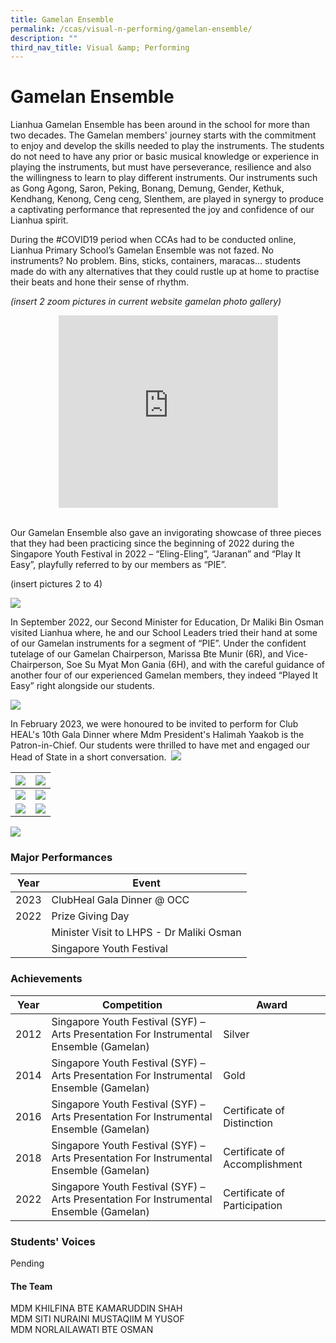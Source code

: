```yaml
---
title: Gamelan Ensemble
permalink: /ccas/visual-n-performing/gamelan-ensemble/
description: ""
third_nav_title: Visual &amp; Performing
---
```

# Gamelan Ensemble


Lianhua Gamelan Ensemble has been around in the school for more than two decades. The Gamelan members' journey starts with the commitment to enjoy and develop the skills needed to play the instruments. The students do not need to have any prior or basic musical knowledge or experience in playing the instruments, but must have perseverance, resilience and also the willingness to learn to play different instruments. Our instruments such as Gong Agong, Saron, Peking, Bonang, Demung, Gender, Kethuk, Kendhang, Kenong, Ceng ceng, Slenthem, are played in synergy to produce a captivating performance that represented the joy and confidence of our Lianhua spirit.&nbsp;

During the #COVID19 period when CCAs had to be conducted online, Lianhua Primary School’s Gamelan Ensemble was not fazed. No instruments? No problem. Bins, sticks, containers, maracas… students made do with any alternatives that they could rustle up at home to practise their beats and hone their sense of rhythm.&nbsp;

*(insert 2 zoom pictures in current website gamelan photo gallery)* 

<center><iframe allowfullscreen="" allow="accelerometer; autoplay; clipboard-write; encrypted-media; gyroscope; picture-in-picture" frameborder="0" title="Gamelan 3" src="https://www.youtube.com/embed/-ELcfeVFz54" height="308" width="351"></iframe></center>
<br>
  
Our Gamelan Ensemble also gave an invigorating showcase of three pieces that they had been practicing since the beginning of 2022 during the Singapore Youth Festival in 2022 – “Eling-Eling”, “Jaranan” and “Play It Easy”, playfully referred to by our members as “PIE”.

  

(insert pictures 2 to 4)

  ![](/images/CCAs/Gamelan%20Ensemble/photo2.jpeg)



In September 2022, our Second Minister for Education, Dr Maliki Bin Osman visited Lianhua where, he and our School Leaders tried their hand at some of our Gamelan instruments for a segment of “PIE”. Under the confident tutelage of our Gamelan Chairperson, Marissa Bte Munir (6R), and Vice-Chairperson, Soe Su Myat Mon Gania (6H), and with the careful guidance of another four of our experienced Gamelan members, they indeed “Played It Easy” right alongside our students.

  
![](/images/CCAs/Gamelan%20Ensemble/1_photo.jpeg)

In February 2023, we were honoured to be invited to perform for Club HEAL's 10th Gala Dinner where Mdm President's Halimah Yaakob is the Patron-in-Chief. Our students were thrilled to have met and engaged our Head of State in a short conversation.&nbsp;
![](/images/CCAs/Gamelan%20Ensemble/5_photo.jpeg)

| ![](/images/CCAs/Gamelan%20Ensemble/13_photo.jpg)  | ![](/images/CCAs/Gamelan%20Ensemble/6_photo.jpeg) | 
|:-:|:-:|
| ![](/images/CCAs/Gamelan%20Ensemble/14_photo.jpg)   | ![](/images/CCAs/Gamelan%20Ensemble/10_photo.jpg)     | 
| ![](/images/CCAs/Gamelan%20Ensemble/8_photo.JPG)   | ![](/images/CCAs/Gamelan%20Ensemble/12_photo.jpg)     | 

 ![](/images/CCAs/Gamelan%20Ensemble/7_photo.jpeg) 

### Major Performances



| Year | Event |
| -------- | -------- | 
| 2023     | ClubHeal Gala Dinner @ OCC     | 
| 2022   | Prize Giving Day     | 
|    | Minister Visit to LHPS - Dr Maliki Osman   | 
|    | Singapore Youth Festival   | 


### Achievements

| Year | Competition                                                                            | Award                         |
|------|----------------------------------------------------------------------------------------|-------------------------------|
| 2012 | Singapore Youth Festival (SYF) – Arts Presentation For Instrumental Ensemble (Gamelan) | Silver                        |
| 2014 | Singapore Youth Festival (SYF) – Arts Presentation For Instrumental Ensemble (Gamelan) | Gold                          |
| 2016 | Singapore Youth Festival (SYF) – Arts Presentation For Instrumental Ensemble (Gamelan) | Certificate of Distinction    |
| 2018 | Singapore Youth Festival (SYF) – Arts Presentation For Instrumental Ensemble (Gamelan) | Certificate of Accomplishment |
| 2022 | Singapore Youth Festival (SYF) – Arts Presentation For Instrumental Ensemble (Gamelan) | Certificate of Participation |


### Students' Voices
  
Pending


#### The Team

MDM KHILFINA BTE KAMARUDDIN SHAH<br>
MDM SITI NURAINI MUSTAQIIM M YUSOF<br>
MDM NORLAILAWATI BTE OSMAN